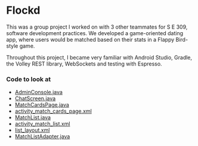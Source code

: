 # Flockd

This was a group project I worked on with 3 other teammates for S E 309, software development practices. We developed a game-oriented dating app, where users would be matched based on their stats in a Flappy Bird-style game.

Throughout this project, I became very familiar with Android Studio, Gradle, the Volley REST library, WebSockets and testing with Espresso.

### Code to look at

- [AdminConsole.java]()
- [ChatScreen.java]()
- [MatchCardsPage.java]()
- [activity_match_cards_page.xml]()
- [MatchList.java]()
- [activity_match_list.xml]()
- [list_layout.xml]()
- [MatchListAdapter.java]()